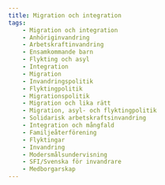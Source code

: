 ```yaml
---
title: Migration och integration
tags:
    - Migration och integration
    - Anhöriginvandring
    - Arbetskraftinvandring
    - Ensamkommande barn
    - Flykting och asyl
    - Integration
    - Migration
    - Invandringspolitik
    - Flyktingpolitik
    - Migrationspolitik
    - Migration och lika rätt
    - Migration, asyl- och flyktingpolitik
    - Solidarisk arbetskraftsinvandring
    - Integration och mångfald
    - Familjeåterförening
    - Flyktingar
    - Invandring
    - Modersmålsundervisning
    - SFI/Svenska för invandrare
    - Medborgarskap
---
```

